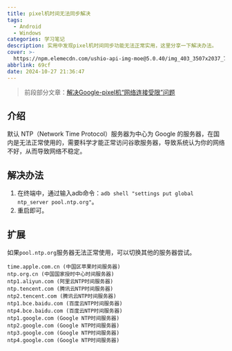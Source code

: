 ```yaml
---
title: pixel机时间无法同步解决
tags:
  - Android
  - Windows
categories: 学习笔记
description: 实用中发现pixel机时间同步功能无法正常实用，这里分享一下解决办法。
cover: >-
  https://npm.elemecdn.com/ushio-api-img-moe@5.0.40/img_403_3507x2037_72_null_normal.jpg
abbrlink: 69cf
date: 2024-10-27 21:36:47
---
```


> 前段部分文章：<a href="{% post_path '解决Google-pixel机“网络连接受限”问题' %}">解决Google-pixel机“网络连接受限”问题</a>

## 介绍

默认 NTP（Network Time Protocol）服务器为中心为 Google 的服务器，在国内是无法正常使用的，需要科学才能正常访问谷歌服务器，导致系统认为你的网络不好，从而导致网络不稳定。

## 解决办法

1. 在终端中，通过输入adb命令：`adb shell "settings put global ntp_server pool.ntp.org"`。
2. 重启即可。

## 扩展

如果`pool.ntp.org`服务器无法正常使用，可以切换其他的服务器尝试。

```
time.apple.com.cn (中国区苹果时间服务器)
ntp.org.cn (中国国家授时中心时间服务器)
ntp1.aliyun.com (阿里云NTP时间服务器)
ntp.tencent.com (腾讯云NTP时间服务器)
ntp2.tencent.com (腾讯云NTP时间服务器)
ntp1.bce.baidu.com (百度云NTP时间服务器)
ntp4.bce.baidu.com (百度云NTP时间服务器)
ntp1.google.com (Google NTP时间服务器)
ntp2.google.com (Google NTP时间服务器)
ntp3.google.com (Google NTP时间服务器)
ntp4.google.com (Google NTP时间服务器)
```
